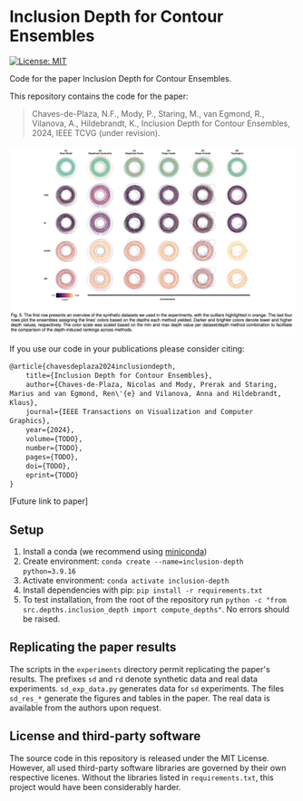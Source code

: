 # Inclusion Depth for Contour Ensembles

[![License: MIT](https://img.shields.io/badge/License-MIT-yellow.svg)](https://opensource.org/licenses/MIT)

Code for the paper Inclusion Depth for Contour Ensembles.

This repository contains the code for the paper:
> Chaves-de-Plaza, N.F., Mody, P., Staring, M., van Egmond, R., Vilanova, A., Hildebrandt, K., Inclusion Depth for Contour Ensembles, 2024, IEEE TCVG (under revision).

![fig 5 of the paper](fig-header.png)

If you use our code in your publications please consider citing:
```
@article{chavesdeplaza2024inclusiondepth,
    title={Inclusion Depth for Contour Ensembles},
    author={Chaves-de-Plaza, Nicolas and Mody, Prerak and Staring, Marius and van Egmond, Ren\'{e} and Vilanova, Anna and Hildebrandt, Klaus},
    journal={IEEE Transactions on Visualization and Computer Graphics},
    year={2024},
    volume={TODO},
    number={TODO},
    pages={TODO},    
    doi={TODO},
    eprint={TODO}
}
```

[Future link to paper]

## Setup

1. Install a conda (we recommend using [miniconda](https://docs.conda.io/projects/miniconda/en/latest/))
2. Create environment: `conda create --name=inclusion-depth python=3.9.16`
3. Activate environment: `conda activate inclusion-depth`
4. Install dependencies with pip: `pip install -r requirements.txt`
5. To test installation, from the root of the repository run `python -c "from src.depths.inclusion_depth import compute_depths"`. No errors should be raised.

## Replicating the paper results

The scripts in the `experiments` directory permit replicating the paper's results.
The prefixes `sd` and `rd` denote synthetic data and real data experiments. `sd_exp_data.py` generates data for `sd` experiments. The files `sd_res_*` generate the figures and tables in the paper.
The real data is available from the authors upon request. 

## License and third-party software
The source code in this repository is released under the MIT License. However, all used third-party software libraries are governed by their own respective licenes. Without the libraries listed in `requirements.txt`, this project would have been considerably harder.
